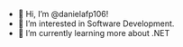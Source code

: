 - 👋 Hi, I’m @danielafp106!
- 👀 I’m interested in Software Development.
- 🌱 I’m currently learning more about .NET 

<!---
DanyFP/DanyFP is a ✨ special ✨ repository because its `README.md` (this file) appears on your GitHub profile.
You can click the Preview link to take a look at your changes.
--->
